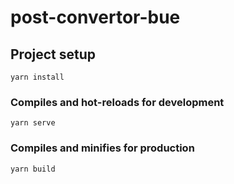 # post-convertor-bue

## Project setup
```
yarn install
```

### Compiles and hot-reloads for development
```
yarn serve
```

### Compiles and minifies for production
```
yarn build
```
